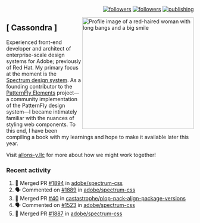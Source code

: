 <p align="right"><a rel="me" href="https://front-end.social/@castastrophe">
    <img alt="followers" title="Follow me on Mastodon" src="https://img.shields.io/mastodon/follow/109297102751309835?domain=https%3A%2F%2Ffront-end.social&label=Follow&logo=mastodon&logoColor=white&style=for-the-badge&labelColor=008080&color=006969"/></a>
  <a href="https://codepen.io/castastrophe/">
    <img alt="followers" title="Follow me on CodePen" src="https://img.shields.io/badge/16-1?color=640464&labelColor=7c007c&style=for-the-badge&logo=codepen&label=Follow"/></a>
<a href="https://castastrophe.medium.com/">
    <img alt="publishing" title="View articles on Medium" src="https://img.shields.io/badge/107-1?color=666&labelColor=444&label=subscribe&logo=medium&logoColor=white&style=for-the-badge"/></a>
    </p>
    
<img align="right" src="https://user-images.githubusercontent.com/1840295/209837133-f6b4d7a5-2117-4634-83b8-a635fb49a96a.png" height="300" alt="Profile image of a red-haired woman with long bangs and a big smile">

## [&nbsp;Cassondra&nbsp;]
    
Experienced front-end developer and architect of enterprise-scale design systems for Adobe; previously of Red Hat. My primary focus at the moment is the [Spectrum design system](https://github.com/adobe/spectrum-css). As a founding contributor to the [PatternFly&nbsp;Elements](https://github.com/patternfly/patternfly-elements) project&mdash;a community implementation of the PatternFly design system&mdash;I became intimately familiar with the nuances of styling web components. To this end, I have been compiling a book with my learnings and hope to make it available later this year.

Visit [allons-y.llc](http://allons-y.llc/) for more about how we might work together!

### Recent activity

<!--START_SECTION:activity-->
1. 🎉 Merged PR [#1894](https://github.com/adobe/spectrum-css/pull/1894) in [adobe/spectrum-css](https://github.com/adobe/spectrum-css)
2. 🗣 Commented on [#1889](https://github.com/adobe/spectrum-css/issues/1889) in [adobe/spectrum-css](https://github.com/adobe/spectrum-css)
3. 🎉 Merged PR [#40](https://github.com/castastrophe/plop-pack-align-package-versions/pull/40) in [castastrophe/plop-pack-align-package-versions](https://github.com/castastrophe/plop-pack-align-package-versions)
4. 🗣 Commented on [#1523](https://github.com/adobe/spectrum-css/issues/1523) in [adobe/spectrum-css](https://github.com/adobe/spectrum-css)
5. 🎉 Merged PR [#1887](https://github.com/adobe/spectrum-css/pull/1887) in [adobe/spectrum-css](https://github.com/adobe/spectrum-css)
<!--END_SECTION:activity-->
